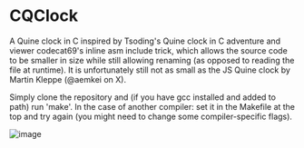 # CQClock
A Quine clock in C inspired by Tsoding's Quine clock in C adventure and viewer codecat69's inline asm include trick, which allows the source code to be smaller in size while still allowing renaming (as opposed to reading the file at runtime). It is unfortunately still not as small as the JS Quine clock by Martin Kleppe (@aemkei on X).

Simply clone the repository and (if you have gcc installed and added to path) run 'make'.
In the case of another compiler: set it in the Makefile at the top and try again (you might need to change some compiler-specific flags).

![image](https://github.com/Psteven5/CQClock/assets/122227977/1ac2205f-1515-46b7-86e4-51389685fea5)
